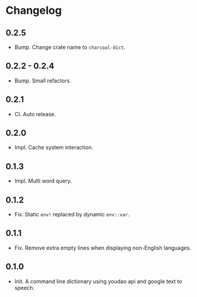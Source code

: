# Changelog

## 0.2.5
- Bump. Change crate name to `charcoal-dict`.

## 0.2.2 - 0.2.4
- Bump. Small refactors.

## 0.2.1
- CI. Auto release.

## 0.2.0
- Impl. Cache system interaction.

## 0.1.3
- Impl. Multi word query.

## 0.1.2
- Fix. Static `env!` replaced by dynamic `env::var`.

## 0.1.1
- Fix. Remove extra empty lines when displaying non-English languages.

## 0.1.0
- Init. A command line dictionary using youdao api and google text to speech.
